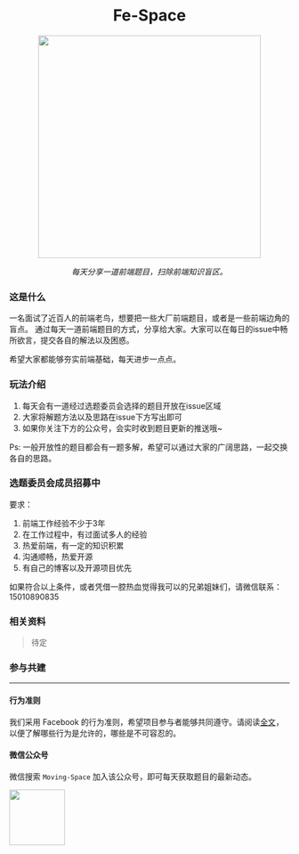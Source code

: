 <h1 align="center">Fe-Space</h1>

<div align="center">
  <a href="javascript:void(0);">
    <img src="https://user-images.githubusercontent.com/6932025/54517715-6c77e280-499d-11e9-96d0-672c2fc52cca.jpg" alt="" width="400"/>
    </a>
  <br>
  <p>
    <i>每天分享一道前端题目，扫除前端知识盲区。</i>
  </p>
</div>

### 这是什么

一名面试了近百人的前端老鸟，想要把一些大厂前端题目，或者是一些前端边角的盲点。
通过每天一道前端题目的方式，分享给大家。大家可以在每日的issue中畅所欲言，提交各自的解法以及困惑。

希望大家都能够夯实前端基础，每天进步一点点。

### 玩法介绍

1. 每天会有一道经过选题委员会选择的题目开放在issue区域
2. 大家将解题方法以及思路在issue下方写出即可
3. 如果你关注下方的公众号，会实时收到题目更新的推送哦~

Ps: 一般开放性的题目都会有一题多解，希望可以通过大家的广阔思路，一起交换各自的思路。

### 选题委员会成员招募中

要求：

1. 前端工作经验不少于3年
2. 在工作过程中，有过面试多人的经验
3. 热爱前端，有一定的知识积累
4. 沟通顺畅，热爱开源
5. 有自己的博客以及开源项目优先

如果符合以上条件，或者凭借一腔热血觉得我可以的兄弟姐妹们，请微信联系：15010890835

### 相关资料

>待定

### 参与共建

---

#### 行为准则

我们采用 Facebook 的行为准则，希望项目参与者能够共同遵守。请阅读[全文](https://code.fb.com/codeofconduct/)，以便了解哪些行为是允许的，哪些是不可容忍的。

#### 微信公众号

微信搜索 `Moving-Space` 加入该公众号，即可每天获取题目的最新动态。

<img src="http://lc-owhaxgyg.cn-n1.lcfile.com/6ec6d679441ad542ccf8.jpg" width="100" />

